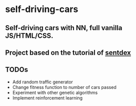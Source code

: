 # self-driving-cars

## Self-driving cars with NN, full vanilla JS/HTML/CSS.

## Project based on the tutorial of [sentdex](https://www.youtube.com/watch?v=Rs_rAxEsAvI&ab_channel=freeCodeCamp.org)

## TODOs

- Add random traffic generator
- Change fitness function to number of cars passed
- Experiment with other genetic algorithms
- Implement reinforcement learning

